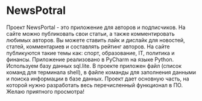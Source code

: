 # NewsPotral
Проект NewsPortal - это приложение для авторов и подписчиков. На сайте можно публиковать свои статьи, а также комментировать любимых авторов. Вы можете ставить лайк и дислайк для новостей, статей, комментариев и составлять рейтинг авторов. На сайте публикуются такие темы как: спорт, образование, IT, политика и финансы. Приложение реализовано в PyCharm на языке Python. Используем базу данных sql.lite. В проекте приложен файл (список команд для терминала shell), в файле команды для заполнения данными и поиска информации в базе данных. Проект дает основную часть, на которой нужно разработать весь перечисленный функционал в ПО. Желаю приятного просмотра! 

